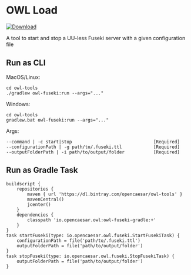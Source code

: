 # OWL Load

[ ![Download](https://api.bintray.com/packages/opencaesar/owl-tools/owl-fuseki/images/download.svg) ](https://bintray.com/opencaesar/owl-tools/owl-fuseki/_latestVersion)

A tool to start and stop a UU-less Fuseki server with a given configuration file

## Run as CLI
MacOS/Linux:
```
cd owl-tools
./gradlew owl-fuseki:run --args="..."
```
Windows:
```
cd owl-tools
gradlew.bat owl-fuseki:run --args="..."
```
Args:
```
--command | -c start|stop                               [Required]
--configurationPath | -g path/to/.fuseki.ttl            [Required]
--outputFolderPath | -i path/to/output/folder  		    [Required]
```

## Run as Gradle Task
```
buildscript {
	repositories {
		maven { url 'https://dl.bintray.com/opencaesar/owl-tools' }
  		mavenCentral()
		jcenter()
	}
	dependencies {
		classpath 'io.opencaesar.owl:owl-fuseki-gradle:+'
	}
}
task startFuseki(type: io.opencaesar.owl.fuseki.StartFusekiTask) {
	configurationPath = file('path/to/.fuseki.ttl')
	outputFolderPath = file('path/to/output/folder')
}
task stopFuseki(type: io.opencaesar.owl.fuseki.StopFusekiTask) {
	outputFolderPath = file('path/to/output/folder')
}

```